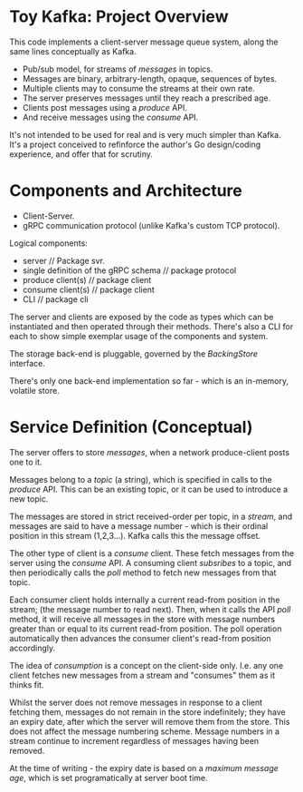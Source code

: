 # Toy Kafka: Project Overview

This code implements a client-server message queue system, along the same lines
conceptually as Kafka.

- Pub/sub model, for streams of *messages* in topics.
- Messages are binary, arbitrary-length, opaque, sequences of bytes.
- Multiple clients may to consume the streams at their own rate.
- The server preserves messages until they reach a prescribed age.
- Clients post messages using a *produce* API.
- And receive messages using the *consume* API.

It's not intended to be used for real and is very much simpler than Kafka. It's 
a project conceived to refinforce the author's Go design/coding experience, 
and offer that for scrutiny.

# Components and Architecture

- Client-Server.
- gRPC communication protocol (unlike Kafka's custom TCP protocol).

Logical components:

- server // Package svr.
- single definition of the gRPC schema // package protocol
- produce client(s) // package client
- consume client(s) // package client
- CLI // package cli

The server and clients are exposed by the code as types which can be instantiated
and then operated through their methods. There's also a CLI for each to show
simple exemplar usage of the components and system.

The storage back-end is pluggable, governed by the *BackingStore* interface.

There's only one back-end implementation so far - which is an in-memory, volatile
store.

# Service Definition (Conceptual)

The server offers to store *messages*, when a network produce-client posts one 
to it.

Messages belong to a *topic* (a string), which is specified in calls to the
*produce* API. This can be an existing topic, or it can be used to introduce
a new topic.

The messages are stored in strict received-order per topic, in a *stream*,
and messages are said to have a message number - which is their ordinal
position in this stream (1,2,3...). Kafka calls this the message offset.

The other type of client is a *consume* client. These fetch messages from the
server using the *consume* API. A consuming client *subsribes* to a topic,
and then periodically calls the *poll* method to fetch new messages from that
topic.

Each consumer client holds internally a current read-from position in the
stream; (the message number to read next). Then, when it calls the API *poll*
method, it will receive all messages in the store with message numbers
greater than or equal to its current read-from position. The poll operation
automatically then advances the consumer client's read-from position
accordingly.

The idea of *consumption* is a concept on the client-side only. I.e. any one 
client fetches new messages from a stream and "consumes" them as it thinks fit.

Whilst the server does not remove messages in response to a client fetching them,
messages do not remain in the store indefinitely; they have an expiry date, after
which the server will remove them from the store. This does not affect the
message numbering scheme. Message numbers in a stream continue to increment
regardless of messages having been removed.

At the time of writing - the expiry date is based on a *maximum message age*,
which is set programatically at server boot time.
